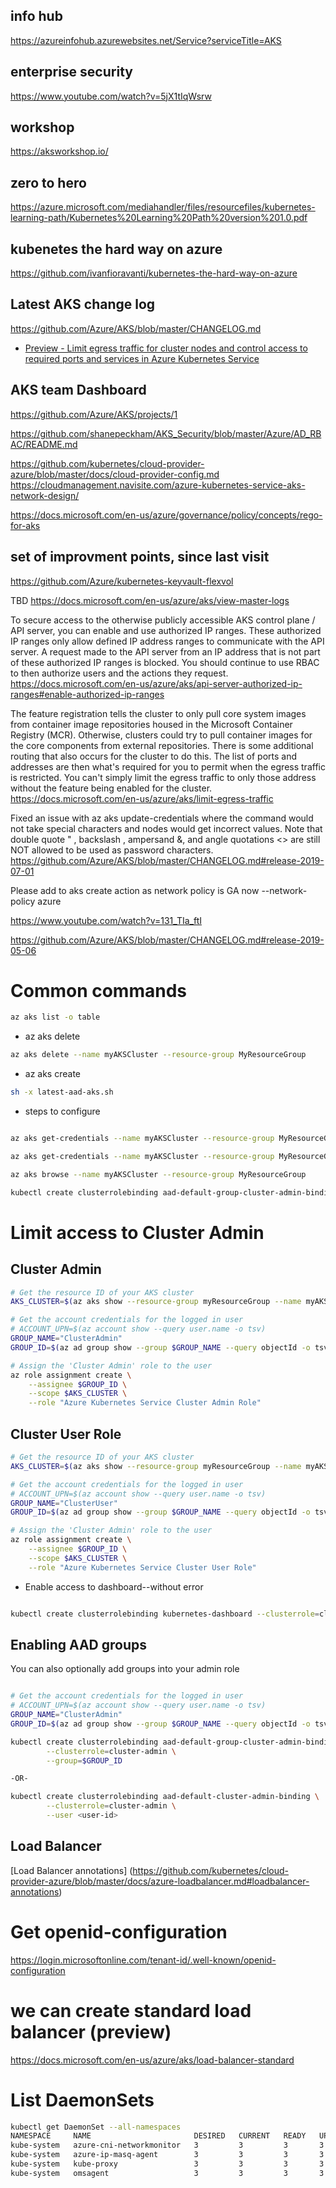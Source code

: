 ## info hub

https://azureinfohub.azurewebsites.net/Service?serviceTitle=AKS

## enterprise security 

https://www.youtube.com/watch?v=5jX1tIqWsrw

## workshop

https://aksworkshop.io/

## zero to hero

https://azure.microsoft.com/mediahandler/files/resourcefiles/kubernetes-learning-path/Kubernetes%20Learning%20Path%20version%201.0.pdf

## kubenetes the hard way on azure

https://github.com/ivanfioravanti/kubernetes-the-hard-way-on-azure

## Latest AKS change log

https://github.com/Azure/AKS/blob/master/CHANGELOG.md

- [Preview - Limit egress traffic for cluster nodes and control access to required ports and services in Azure Kubernetes Service](https://docs.microsoft.com/en-us/azure/aks/limit-egress-traffic#required-ports-and-addresses-for-aks-clusters)

## AKS team Dashboard

https://github.com/Azure/AKS/projects/1


https://github.com/shanepeckham/AKS_Security/blob/master/Azure/AD_RBAC/README.md

https://github.com/kubernetes/cloud-provider-azure/blob/master/docs/cloud-provider-config.md
https://cloudmanagement.navisite.com/azure-kubernetes-service-aks-network-design/

https://docs.microsoft.com/en-us/azure/governance/policy/concepts/rego-for-aks

## set of improvment points, since last visit

https://github.com/Azure/kubernetes-keyvault-flexvol

TBD https://docs.microsoft.com/en-us/azure/aks/view-master-logs 

To secure access to the otherwise publicly accessible AKS control plane / API server, you can enable and use authorized IP ranges. These authorized IP ranges only allow defined IP address ranges to communicate with the API server. A request made to the API server from an IP address that is not part of these authorized IP ranges is blocked. You should continue to use RBAC to then authorize users and the actions they request.
https://docs.microsoft.com/en-us/azure/aks/api-server-authorized-ip-ranges#enable-authorized-ip-ranges

The feature registration tells the cluster to only pull core system images from container image repositories housed in the Microsoft Container Registry (MCR). Otherwise, clusters could try to pull container images for the core components from external repositories. There is some additional routing that also occurs for the cluster to do this. The list of ports and addresses are then what's required for you to permit when the egress traffic is restricted. You can't simply limit the egress traffic to only those address without the feature being enabled for the cluster.
https://docs.microsoft.com/en-us/azure/aks/limit-egress-traffic

Fixed an issue with az aks update-credentials where the command would not take special characters and nodes would get incorrect values. Note that double quote " , backslash \, ampersand &, and angle quotations <> are still NOT allowed to be used as password characters.
https://github.com/Azure/AKS/blob/master/CHANGELOG.md#release-2019-07-01

 
 Please add to aks create action as network policy is GA now
 --network-policy azure
 
 https://www.youtube.com/watch?v=131_TIa_ftI
 
 
 https://github.com/Azure/AKS/blob/master/CHANGELOG.md#release-2019-05-06
 
 
# Common commands

```sh
az aks list -o table
```

- az aks delete

```sh
az aks delete --name myAKSCluster --resource-group MyResourceGroup
```

- az aks create

```sh
sh -x latest-aad-aks.sh
```

- steps to configure

```sh

az aks get-credentials --name myAKSCluster --resource-group MyResourceGroup --overwrite-existing

az aks get-credentials --name myAKSCluster --resource-group MyResourceGroup --admin --overwrite-existing

az aks browse --name myAKSCluster --resource-group MyResourceGroup

kubectl create clusterrolebinding aad-default-group-cluster-admin-binding --clusterrole=cluster-admin --group=ae1c4a4d-985c-4bd6-b003-1e8bc8d1be28

```

# Limit access to Cluster Admin

## Cluster Admin

```sh
# Get the resource ID of your AKS cluster
AKS_CLUSTER=$(az aks show --resource-group myResourceGroup --name myAKSCluster --query id -o tsv)

# Get the account credentials for the logged in user
# ACCOUNT_UPN=$(az account show --query user.name -o tsv)
GROUP_NAME="ClusterAdmin"
GROUP_ID=$(az ad group show --group $GROUP_NAME --query objectId -o tsv)

# Assign the 'Cluster Admin' role to the user
az role assignment create \
    --assignee $GROUP_ID \
    --scope $AKS_CLUSTER \
    --role "Azure Kubernetes Service Cluster Admin Role"

```

## Cluster User Role

```sh
# Get the resource ID of your AKS cluster
AKS_CLUSTER=$(az aks show --resource-group myResourceGroup --name myAKSCluster --query id -o tsv)

# Get the account credentials for the logged in user
# ACCOUNT_UPN=$(az account show --query user.name -o tsv)
GROUP_NAME="ClusterUser"
GROUP_ID=$(az ad group show --group $GROUP_NAME --query objectId -o tsv)

# Assign the 'Cluster Admin' role to the user
az role assignment create \
    --assignee $GROUP_ID \
    --scope $AKS_CLUSTER \
    --role "Azure Kubernetes Service Cluster User Role"

```

- Enable access to dashboard--without error

```sh

kubectl create clusterrolebinding kubernetes-dashboard --clusterrole=cluster-admin --serviceaccount=kube-system:kubernetes-dashboard
```

## Enabling AAD groups

You can also optionally add groups into your admin role

```sh

# Get the account credentials for the logged in user
# ACCOUNT_UPN=$(az account show --query user.name -o tsv)
GROUP_NAME="ClusterAdmin"
GROUP_ID=$(az ad group show --group $GROUP_NAME --query objectId -o tsv)

kubectl create clusterrolebinding aad-default-group-cluster-admin-binding \
        --clusterrole=cluster-admin \
        --group=$GROUP_ID

-OR-

kubectl create clusterrolebinding aad-default-cluster-admin-binding \
        --clusterrole=cluster-admin \
        --user <user-id>
```

## Load Balancer

[Load Balancer annotations] (https://github.com/kubernetes/cloud-provider-azure/blob/master/docs/azure-loadbalancer.md#loadbalancer-annotations)


# Get openid-configuration

https://login.microsoftonline.com/tenant-id/.well-known/openid-configuration


# we can create standard load balancer (preview) 

https://docs.microsoft.com/en-us/azure/aks/load-balancer-standard


# List DaemonSets 

```bash
kubectl get DaemonSet --all-namespaces
NAMESPACE     NAME                       DESIRED   CURRENT   READY   UP-TO-DATE   AVAILABLE   NODE SELECTOR                 AGE
kube-system   azure-cni-networkmonitor   3         3         3       3            3           beta.kubernetes.io/os=linux   54m
kube-system   azure-ip-masq-agent        3         3         3       3            3           beta.kubernetes.io/os=linux   54m
kube-system   kube-proxy                 3         3         3       3            3           beta.kubernetes.io/os=linux   54m
kube-system   omsagent                   3         3         3       3            3           beta.kubernetes.io/os=linux   54m
```
